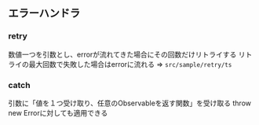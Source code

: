 ## エラーハンドラ

### retry
数値一つを引数とし、errorが流れてきた場合にその回数だけリトライする
リトライの最大回数で失敗した場合はerrorに流れる
=> `src/sample/retry/ts`

### catch
引数に「値を１つ受け取り、任意のObservableを返す関数」を受け取る
throw new Errorに対しても適用できる